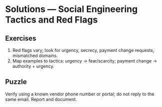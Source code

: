 # Solutions — Social Engineering Tactics and Red Flags

## Exercises

1. Red flags vary; look for urgency, secrecy, payment change requests, mismatched domains.
2. Map examples to tactics: urgency -> fear/scarcity; payment change -> authority + urgency.

## Puzzle

Verify using a known vendor phone number or portal; do not reply to the same email. Report and document.
